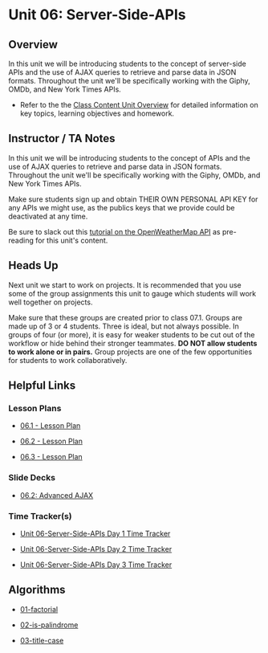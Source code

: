 # Unit 06: Server-Side-APIs

## Overview

In this unit we will be introducing students to the concept of server-side APIs and the use of AJAX queries to retrieve and parse data in JSON formats. Throughout the unit we'll be specifically working with the Giphy, OMDb, and New York Times APIs.

  * Refer to the the [Class Content Unit Overview](../../../01-Class-Content/06-Server-Side-APIs/README.md) for detailed information on key topics, learning objectives and homework.

## Instructor / TA Notes

In this unit we will be introducing students to the concept of APIs and the use of AJAX queries to retrieve and parse data in JSON formats. Throughout the unit we'll be specifically working with the Giphy, OMDb, and New York Times APIs.

Make sure students sign up and obtain THEIR OWN PERSONAL API KEY for any APIs we might use, as the publics keys that we provide could be deactivated at any time.

Be sure to slack out this [tutorial on the OpenWeatherMap API](http://osp123.github.io/tutorials/html/weatherAPI.html) as pre-reading for this unit's content.

## Heads Up

Next unit we start to work on projects. It is recommended that you use some of the group assignments this unit to gauge which students will work well together on projects.

Make sure that these groups are created prior to class 07.1. Groups are made up of 3 or 4 students. Three is ideal, but not always possible. In groups of four (or more), it is easy for weaker students to be cut out of the workflow or hide behind their stronger teammates. **DO NOT allow students to work alone or in pairs.** Group projects are one of the few opportunities for students to work collaboratively. 

## Helpful Links

### Lesson Plans

  * [06.1 - Lesson Plan](01-Day_APIs-and-AJAX/06.1-LESSON-PLAN.md)

  * [06.2 - Lesson Plan](02-Day_Advanced-AJAX/06.2-LESSON-PLAN.md)

  * [06.3 - Lesson Plan](03-Day_APIs-Continued/06.3-LESSON-PLAN.md)

### Slide Decks

  * [06.2: Advanced AJAX](https://docs.google.com/presentation/d/1AMZW0G8cYnEdqeIMZMoNUQRsM1PVgykP7afZ_31wJE4/edit?usp=sharing)

### Time Tracker(s)

  * [Unit 06-Server-Side-APIs Day 1 Time Tracker](https://drive.google.com/open?id=11CiggEoIl3yBXPuXxmg4nduILI1gt1SO)

  * [Unit 06-Server-Side-APIs Day 2 Time Tracker](https://drive.google.com/a/trilogyed.com/file/d/1Qm5-P-WZLiQVf_FKK_wanOgzIQgpVR9_/view?usp=sharing)

  * [Unit 06-Server-Side-APIs Day 3 Time Tracker](https://drive.google.com/a/trilogyed.com/file/d/1cKEvNJfuPjDYE7kIgcGN1Znt8GvxCftS/view?usp=sharing)

## Algorithms

  * [01-factorial](../../../01-Class-Content/06-Server-Side-APIs/03-Algorithms/01-factorial)

  * [02-is-palindrome](../../../01-Class-Content/06-Server-Side-APIs/03-Algorithms/02-is-palindrome)

  * [03-title-case](../../../01-Class-Content/06-Server-Side-APIs/03-Algorithms/03-title-case)
